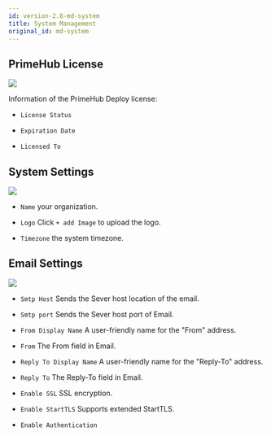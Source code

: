 ```yaml
---
id: version-2.8-md-system
title: System Management
original_id: md-system
---
```


## PrimeHub License

![](assets/license_key_v24.png)

Information of the PrimeHub Deploy license:

+ `License Status`

+ `Expiration Date`

+ `Licensed To`

## System Settings

![](assets/md_system_1_v26.png)

+ `Name` your organization.

+ `Logo` Click `+ add Image` to upload the logo.

+ `Timezone` the system timezone.

## Email Settings

![](assets/system_2_v26.png)

+ `Smtp Host` Sends the Sever host location of the email.

+ `Smtp port` Sends the Sever host port of Email.

+ `From Display Name` A user-friendly name for the "From" address.

+ `From` The From field in Email.

+ `Reply To Display Name` A user-friendly name for the "Reply-To" address.

+ `Reply To` The Reply-To field in Email.

+ `Enable SSL` SSL encryption.

+ `Enable StartTLS` Supports extended StartTLS.

+ `Enable Authentication`
